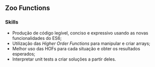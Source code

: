 ## Zoo Functions

### Skills

- Produção de código legível, conciso e expressivo usando as novas funcionalidades do ES6;
- Utilização das _Higher Order Functions_ para manipular e criar arrays;
- Melhor uso das HOFs para cada situação e obter os resultados esperados;
- Interpretar unit tests a criar soluções a partir deles.
